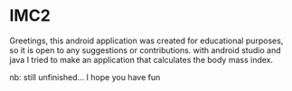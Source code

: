 # IMC2
Greetings, this android application was created for educational purposes, so it is open to any suggestions or contributions.
with android studio and java I tried to make an application that calculates the body mass index.

nb: still unfinished...
I hope you have fun
